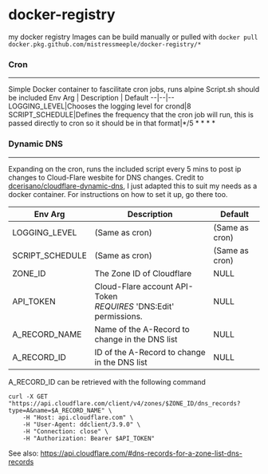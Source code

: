 # docker-registry
my docker registry
Images can be build manually or pulled with ```docker pull docker.pkg.github.com/mistressmeeple/docker-registry/*```

### Cron
-----
Simple Docker container to fascilitate cron jobs, runs alpine
Script.sh should be included
Env Arg | Description | Default 
--|--|--
LOGGING_LEVEL|Chooses the logging level for crond|8
SCRIPT_SCHEDULE|Defines the frequency that the cron job will run, this is passed directly to cron so it should be in that format|*/5 * * * *


### Dynamic DNS
-----
Expanding on the cron, runs the included script every 5 mins to post ip changes to Cloud-Flare wesbite for DNS changes.
Credit to [dcerisano/cloudflare-dynamic-dns](https://github.com/dcerisano/cloudflare-dynamic-dns), I just adapted this to suit my needs as a docker container. For instructions on how to set it up, go there too. 

Env Arg | Description | Default
--|--|--
LOGGING_LEVEL | (Same as cron) | (Same as cron)
SCRIPT_SCHEDULE|(Same as cron)| (Same as cron)
ZONE_ID| The Zone ID of Cloudflare| NULL
API_TOKEN | Cloud-Flare account API-Token<br> *REQUIRES* 'DNS:Edit' permissions. |NULL
A_RECORD_NAME|Name of the A-Record to change in the DNS list|NULL
A_RECORD_ID|ID of the A-Record to change in the DNS list |NULL

A_RECORD_ID can be retrieved with the following command <BR>
```
curl -X GET "https://api.cloudflare.com/client/v4/zones/$ZONE_ID/dns_records?type=A&name=$A_RECORD_NAME" \
    -H "Host: api.cloudflare.com" \
    -H "User-Agent: ddclient/3.9.0" \
    -H "Connection: close" \
    -H "Authorization: Bearer $API_TOKEN"
```
See also: https://api.cloudflare.com/#dns-records-for-a-zone-list-dns-records
